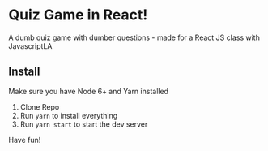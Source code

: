 # Quiz Game in React!

A dumb quiz game with dumber questions - made for a React JS class with JavascriptLA

## Install

Make sure you have Node 6+ and Yarn installed

1. Clone Repo
2. Run `yarn` to install everything
3. Run `yarn start` to start the dev server

Have fun!
